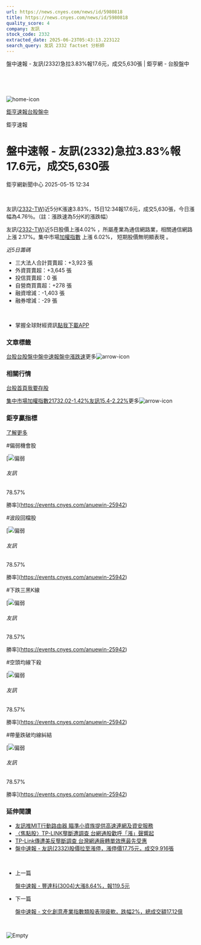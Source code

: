```yaml
---
url: https://news.cnyes.com/news/id/5980818
title: https://news.cnyes.com/news/id/5980818
quality_score: 4
company: 友訊
stock_code: 2332
extracted_date: 2025-06-23T05:43:13.223122
search_query: 友訊 2332 factset 分析師
---
```


盤中速報 - 友訊(2332)急拉3.83%報17.6元，成交5,630張 | 鉅亨網 - 台股盤中

‌

‌

![home-icon](/assets/icons/breadCrumb/symbol-icon-home.svg)

[鉅亨速報](/news/cat/anue_live)[台股盤中](/news/cat/tw_live)

鉅亨速報

# 盤中速報 - 友訊(2332)急拉3.83%報17.6元，成交5,630張

鉅亨網新聞中心 2025-05-15 12:34

‌

友訊([2332-TW](https://www.cnyes.com/twstock/2332))近5分K漲速3.83%，15日12:34報17.6元，成交5,630張，今日漲幅為4.76％。（註：漲跌速為5分K的漲跌幅）

友訊([2332-TW](https://www.cnyes.com/twstock/2332))近5日股價上漲4.02% ，所屬產業為通信網路業，相關通信網路 上漲 2.17%。集中市場[加權指數](https://invest.cnyes.com/index/TWS/TSE01) 上漲 6.02%， 短期股價無明顯表現 。

*近5日籌碼*

* 三大法人合計買賣超：+3,923 張
* 外資買賣超：+3,645 張
* 投信買賣超：0 張
* 自營商買賣超：+278 張
* 融資增減：-1,403 張
* 融券增減：-29 張

‌

* 掌握全球財經資訊[點我下載APP](http://www.cnyes.com/app/?utm_source=mweb&utm_medium=HamMenuBanner&utm_campaign=fixed&utm_content=entr)

### 文章標籤

[台股](https://news.cnyes.com/tag/台股 "台股")[台股盤中](https://news.cnyes.com/tag/台股盤中 "台股盤中")[盤中速報](https://news.cnyes.com/tag/盤中速報 "盤中速報")[盤中漲跌速](https://news.cnyes.com/tag/盤中漲跌速 "盤中漲跌速")更多![arrow-icon](/assets/icons/arrows/arrow-down.svg)

### 相關行情

[台股首頁](https://www.cnyes.com/twstock)[我要存股](https://supr.link/8OHaU)

[集中市場加權指數21732.02-1.42%](https://invest.cnyes.com/index/TWS/TSE01)[友訊15.4-2.22%](https://www.cnyes.com/twstock/2332)更多![arrow-icon](/assets/icons/arrows/arrow-down.svg)

### 鉅亨贏指標

[了解更多](https://events.cnyes.com/anuewin-25942)

#偏弱機會股

[![偏弱](/assets/icons/win-indicator/short.svg)

###### 友訊

78.57%

勝率](https://events.cnyes.com/anuewin-25942)

#波段回檔股

[![偏弱](/assets/icons/win-indicator/short.svg)

###### 友訊

78.57%

勝率](https://events.cnyes.com/anuewin-25942)

#下跌三黑K線

[![偏弱](/assets/icons/win-indicator/short.svg)

###### 友訊

78.57%

勝率](https://events.cnyes.com/anuewin-25942)

#空頭均線下殺

[![偏弱](/assets/icons/win-indicator/short.svg)

###### 友訊

78.57%

勝率](https://events.cnyes.com/anuewin-25942)

#帶量跌破均線糾結

[![偏弱](/assets/icons/win-indicator/short.svg)

###### 友訊

78.57%

勝率](https://events.cnyes.com/anuewin-25942)

### 延伸閱讀

* [友訊推MIT行動路由器 瞄準小資族提供高速連網及資安服務](/news/id/5954774)
* [〈焦點股〉TP-LINK壟斷遭調查 台網通股歡呼「漲」聲響起](/news/id/5952398)
* [TP-Link傳遭美反壟斷調查 台灣網通廠轉單效應最先受惠](/news/id/5951506)
* [盤中速報 - 友訊(2332)股價拉至漲停，漲停價17.75元，成交9,916張](/news/id/5950726)

‌

* 上一篇

  [盤中速報 - 豐達科(3004)大漲8.64%，報119.5元](/news/id/5981977)
* 下一篇

  [盤中速報 - 文化創意產業指數類股表現疲軟，跌幅2%，總成交額17.12億](/news/id/5980649)

‌

![Empty](/assets/icons/skeleton/empty-image.svg)

‌